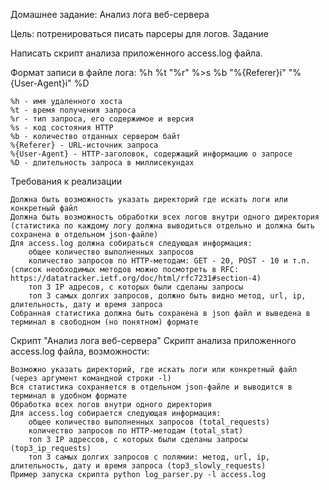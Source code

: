 Домашнее задание: Анализ лога веб-сервера

Цель: потренироваться писать парсеры для логов.
Задание

Написать скрипт анализа приложенного access.log файла.

Формат записи в файле лога: %h %t "%r" %>s %b "%{Referer}i" "%{User-Agent}i" %D

    %h - имя удаленного хоста
    %t - время получения запроса
    %r - тип запроса, его содержимое и версия
    %s - код состояния HTTP
    %b - количество отданных сервером байт
    %{Referer} - URL-источник запроса
    %{User-Agent} - HTTP-заголовок, содержащий информацию о запросе
    %D - длительность запроса в миллисекундах

Требования к реализации

    Должна быть возможность указать директорий где искать логи или конкретный файл
    Должна быть возможность обработки всех логов внутри одного директория (статистика по каждому логу должна выводиться отдельно и должна быть сохранена в отдельном json-файле)
    Для access.log должна собираться следующая информация:
        общее количество выполненных запросов
        количество запросов по HTTP-методам: GET - 20, POST - 10 и т.п. (список необходимых методов можно посмотреть в RFC: https://datatracker.ietf.org/doc/html/rfc7231#section-4)
        топ 3 IP адресов, с которых были сделаны запросы
        топ 3 самых долгих запросов, должно быть видно метод, url, ip, длительность, дату и время запроса
    Собранная статистика должна быть сохранена в json файл и выведена в терминал в свободном (но понятном) формате

Скрипт "Анализ лога веб-сервера"
Скрипт анализа приложенного access.log файла, возможности:

    Возможно указать директорий, где искать логи или конкретный файл (через аргумент командной строки -l)
    Вся статистика сохраняется в отдельном json-файле и выводится в терминал в удобном формате
    Обработка всех логов внутри одного директория
    Для access.log собирается следующая информация:
        общее количество выполненных запросов (total_requests)
        количество запросов по HTTP-методам (total_stat)
        топ 3 IP адресcов, с которых были сделаны запросы (top3_ip_requests)
        топ 3 самых долгих запросов c полямии: метод, url, ip, длительность, дату и время запроса (top3_slowly_requests)
    Пример запуска скрипта python log_parser.py -l access.log